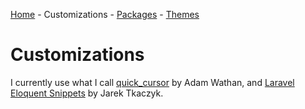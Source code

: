 [Home](https://github.com/joshwhatk/sublime-text-configuration) - Customizations - [Packages](/packages) - [Themes](/themes)

# Customizations

I currently use what I call [quick_cursor](/customizations/quick_cursor) by Adam Wathan, and [Laravel Eloquent Snippets](/customizations/snippets/eloquent) by Jarek Tkaczyk.
